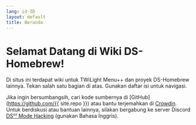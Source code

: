 ```yaml
---
lang: id-ID
layout: default
title: Beranda
---
```


# Selamat Datang di Wiki DS-Homebrew!

Di situs ini terdapat wiki untuk TWiLight Menu++ dan proyek DS-Homebrew lainnya. Tekan salah satu bagian di atas. Gunakan daftar isi untuk navigasi.

Jika ingin bersumbangsih, cari kode sumbernya di [GitHub](https://github.com/{{ site.repo }}) atau bantu terjemahkan di [Crowdin](https://crowdin.com/project/ds-homebrew-wiki). Untuk berdiskusi atau bantuan lainnya, silakan bergabung ke server Discord [DS⁽ⁱ⁾ Mode Hacking](https://ds-homebrew.com/discord) (gunakan Bahasa Inggris).
